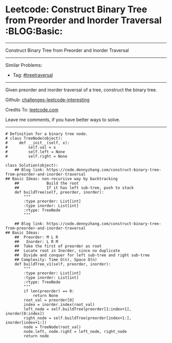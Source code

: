 # Leetcode: Construct Binary Tree from Preorder and Inorder Traversal     :BLOG:Basic:


---

Construct Binary Tree from Preorder and Inorder Traversal  

---

Similar Problems:  
-   Tag: [#treetraversal](https://code.dennyzhang.com/tag/treetraversal)

---

Given preorder and inorder traversal of a tree, construct the binary tree.  

Github: [challenges-leetcode-interesting](https://github.com/DennyZhang/challenges-leetcode-interesting/tree/master/construct-binary-tree-from-preorder-and-inorder-traversal)  

Credits To: [leetcode.com](https://leetcode.com/problems/construct-binary-tree-from-preorder-and-inorder-traversal/description/)  

Leave me comments, if you have better ways to solve.  

---

    # Definition for a binary tree node.
    # class TreeNode(object):
    #     def __init__(self, x):
    #         self.val = x
    #         self.left = None
    #         self.right = None
    
    class Solution(object):
        ## Blog link: https://code.dennyzhang.com/construct-binary-tree-from-preorder-and-inorder-traversal
    ## Basic Ideas: non-recursive way by backtracking
        ##            Build the root
        ##            If it has left sub-tree, push to stack
        def buildTree(self, preorder, inorder):
            """
            :type preorder: List[int]
            :type inorder: List[int]
            :rtype: TreeNode
            """
    
        ## Blog link: https://code.dennyzhang.com/construct-binary-tree-from-preorder-and-inorder-traversal
    ## Basic Ideas:
        ##  Preorder: M L R
        ##   Inorder: L R M
        ##  Take the first of preorder as root
        ##  Locate root in Inorder, since no duplicate
        ##  Divide and conquer for left sub-tree and right sub-tree
        ## Complexity: Time O(n), Space O(n)
        def buildTree_v1(self, preorder, inorder):
            """
            :type preorder: List[int]
            :type inorder: List[int]
            :rtype: TreeNode
            """
            if len(preorder) == 0:
                return None
            root_val = preorder[0]
            index = inorder.index(root_val)
            left_node = self.buildTree(preorder[1:index+1], inorder[0:index])
            right_node = self.buildTree(preorder[index+1:], inorder[index+1:])
            node = TreeNode(root_val)
            node.left, node.right = left_node, right_node
            return node